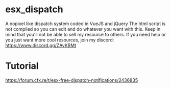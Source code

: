 # esx_dispatch
A nopixel like dispatch system coded in VueJS and jQuery
The html script is not compiled so you can edit and do whatever you want with this.
Keep in mind that you'll not be able to sell my resource to others.
If you need help or you just want more cool resources, join my discord: https://www.discord.gg/ZAvKBMt

# Tutorial
https://forum.cfx.re/t/esx-free-dispatch-notifications/2436835

